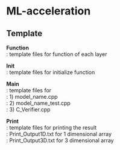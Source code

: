 # ML-acceleration  
  
**Template**  
------
  
**Function**  
:     template files for function of each layer  
  
**Init**  
:     template files for initialize function   
  
**Main**  
:     template files for   
:     1) model_name.cpp  
:     2) model_name_test.cpp   
:     3) C_Verifier.cpp  
  
**Print**  
:     template files for printing the result  
:     Print_Output1D.txt for 1 dimensional array  
:     Print_Output3D.txt for 3 dimensional array  
  
